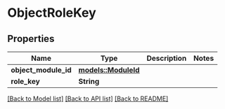 # ObjectRoleKey

## Properties

Name | Type | Description | Notes
------------ | ------------- | ------------- | -------------
**object_module_id** | [**models::ModuleId**](ModuleId.md) |  | 
**role_key** | **String** |  | 

[[Back to Model list]](../README.md#documentation-for-models) [[Back to API list]](../README.md#documentation-for-api-endpoints) [[Back to README]](../README.md)


